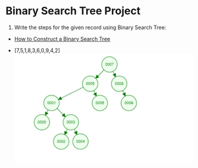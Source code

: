 # Binary Search Tree Project

1. Write the steps for the given record using Binary Search Tree:

- [How to Construct a Binary Search Tree](https://www.youtube.com/watch?v=FvdPo8PBQtc)

- [7,5,1,8,3,6,0,9,4,2]
  ![Binary Search Tree](binarySearchTree.png)
